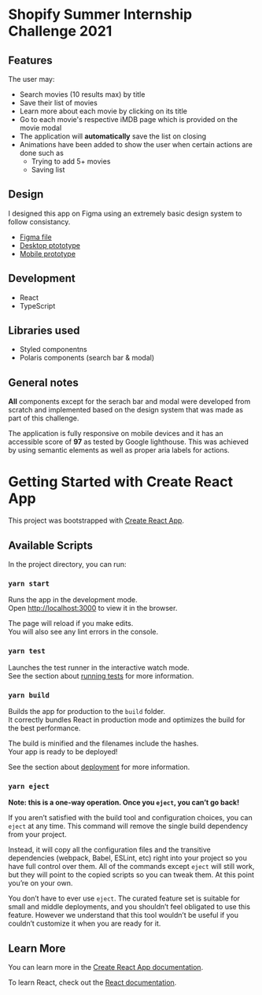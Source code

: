 # Shopify Summer Internship Challenge 2021

## Features

The user may:

- Search movies (10 results max) by title
- Save their list of movies
- Learn more about each movie by clicking on its title
- Go to each movie's respective iMDB page which is provided on the movie modal
- The application will **automatically** save the list on closing
- Animations have been added to show the user when certain actions are done such as
  - Trying to add 5+ movies
  - Saving list

## Design

I designed this app on Figma using an extremely basic design system to follow consistancy.

- [Figma file](https://www.figma.com/file/cMvaLG7wzOhfkRlR0YwOZy/Shopify-Challenge-2021?node-id=1%3A2)
- [Desktop ptototype](https://www.figma.com/proto/cMvaLG7wzOhfkRlR0YwOZy/Shopify-Challenge-2021?node-id=6%3A1159&viewport=213%2C239%2C0.22065918147563934&scaling=min-zoom)
- [Mobile prototype](https://www.figma.com/proto/cMvaLG7wzOhfkRlR0YwOZy/Shopify-Challenge-2021?node-id=36%3A49&viewport=271%2C452%2C0.6339215040206909&scaling=scale-down)

## Development

- React
- TypeScript

## Libraries used

- Styled componentns
- Polaris components (search bar & modal)

## General notes

**All** components except for the serach bar and modal were developed from scratch and implemented based on the design system that was made as part of this challenge.

The application is fully responsive on mobile devices and it has an accessible score of **97** as tested by Google lighthouse. This was achieved by using semantic elements as well as proper aria labels for actions.

# Getting Started with Create React App

This project was bootstrapped with [Create React App](https://github.com/facebook/create-react-app).

## Available Scripts

In the project directory, you can run:

### `yarn start`

Runs the app in the development mode.\
Open [http://localhost:3000](http://localhost:3000) to view it in the browser.

The page will reload if you make edits.\
You will also see any lint errors in the console.

### `yarn test`

Launches the test runner in the interactive watch mode.\
See the section about [running tests](https://facebook.github.io/create-react-app/docs/running-tests) for more information.

### `yarn build`

Builds the app for production to the `build` folder.\
It correctly bundles React in production mode and optimizes the build for the best performance.

The build is minified and the filenames include the hashes.\
Your app is ready to be deployed!

See the section about [deployment](https://facebook.github.io/create-react-app/docs/deployment) for more information.

### `yarn eject`

**Note: this is a one-way operation. Once you `eject`, you can’t go back!**

If you aren’t satisfied with the build tool and configuration choices, you can `eject` at any time. This command will remove the single build dependency from your project.

Instead, it will copy all the configuration files and the transitive dependencies (webpack, Babel, ESLint, etc) right into your project so you have full control over them. All of the commands except `eject` will still work, but they will point to the copied scripts so you can tweak them. At this point you’re on your own.

You don’t have to ever use `eject`. The curated feature set is suitable for small and middle deployments, and you shouldn’t feel obligated to use this feature. However we understand that this tool wouldn’t be useful if you couldn’t customize it when you are ready for it.

## Learn More

You can learn more in the [Create React App documentation](https://facebook.github.io/create-react-app/docs/getting-started).

To learn React, check out the [React documentation](https://reactjs.org/).
